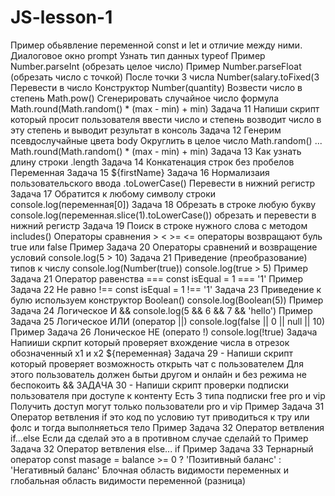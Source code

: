 # JS-lesson-1
Пример обьявление переменной const и let и отличие между ними.
Диалоговое окно prompt
Узнать тип данных typeof
Пример Number.parseInt (обрезать целое число)
Пример Number.parseFloat (обрезать число с точкой)
После точки 3 числа Number(salary.toFixed(3
Перевести в число Конструктор Number(quantity)
Возвести число в степень Math.pow()
Сгенерировать случайное число формула Math.round(Math.random() * (max - min) + min)
Задача 11 Напиши скрипт который просит пользователя ввести число и степень возводит число в эту степень и выводит результат в консоль
Задача 12 Генерим псевдослучайные цвета body
Округлить в целое число Math.random()    ... Math.round(Math.random() * (max - min) + min)
Задача 13 Как узнать длину строки .length
Задача 14 Конкатенация строк без пробелов
Переменная Задача 15 ${firstName}
Задача 16 Нормализаия пользовательского ввода .toLowerCase() Перевести в нижний регистр
Задача 17 Обратится к любому символу строки console.log(переменная[0])
Задача 18 Обрезать в строке любую букву console.log(переменная.slice(1).toLowerCase()) обрезать и перевести в нижний регистр
Задача 19 Поиск в строке нужного слова с методом includes()
Операторы сравнения > < >= <= операторы возвращают буль true или false
Пример Задача 20 Операторы сравнений и возвращение условий console.log(5 > 10)
Задача 21 Приведение (преобразование) типов к числу console.log(Number(true))   console.log(true > 5)
Пример Задача 21 Оператор равенства === const isEqual = 1 === '1'
Пример Задача 22 Не равно !== const isEqual = 1 !== '1'
Задача 23 Приведение к булю используем конструктор Boolean() console.log(Boolean(5))
Пример Задача 24 Логическое И && console.log(5 && 6 && 7 && 'hello')
Пример Задача 25 Логическое ИЛИ (оператор ||) console.log(false || 0 || null || 10)
Пример Задача 26 Лоническое НЕ (операто !) console.log(!true)
Задача Напииши скрпит который проверяет вхождение числа в отрезок обозначенный х1 и х2 ${переменная}
Задача 29 - Напиши скрипт который проверяет возможность открыть чат с пользователем Для этого пользователь должен бытьи другом и онлайн и без режима не беспокоить &&
ЗАДАЧА 30 - Напиши скрипт проверки подписки пользователя при доступе к контенту Есть 3 типа подписки free pro и vip Получить доступ могут только пользователи pro и vip
Пример Задача 31 Оператор ветвления if это код по условию  тут приводиться к тру или фолс и тогда выполняеться тело
Пример Задача 32 Оператор ветвления if...else Если да сделай это а в противном случае сделайй то
Пример Задача 32 Оператор ветвления else... if
Пример Задача 33 Тернарный оператор const masage = balance >= 0 ? 'Позитивный баланс' : 'Негативный баланс'
Блочная область видимости переменных и глобальная область видимости переменной (разница)
